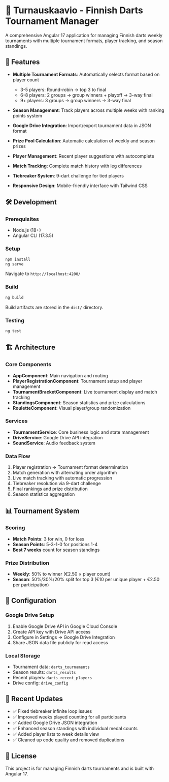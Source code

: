 # 🎯 Turnauskaavio - Finnish Darts Tournament Manager

A comprehensive Angular 17 application for managing Finnish darts weekly tournaments with multiple tournament formats, player tracking, and season standings.

## 🚀 Features

- **Multiple Tournament Formats**: Automatically selects format based on player count
  - 3-5 players: Round-robin → top 3 to final
  - 6-8 players: 2 groups → group winners + playoff → 3-way final  
  - 9+ players: 3 groups → group winners → 3-way final

- **Season Management**: Track players across multiple weeks with ranking points system
- **Google Drive Integration**: Import/export tournament data in JSON format
- **Prize Pool Calculation**: Automatic calculation of weekly and season prizes
- **Player Management**: Recent player suggestions with autocomplete
- **Match Tracking**: Complete match history with leg differences
- **Tiebreaker System**: 9-dart challenge for tied players
- **Responsive Design**: Mobile-friendly interface with Tailwind CSS

## 🛠️ Development

### Prerequisites
- Node.js (18+)
- Angular CLI (17.3.5)

### Setup
```bash
npm install
ng serve
```

Navigate to `http://localhost:4200/`

### Build
```bash
ng build
```

Build artifacts are stored in the `dist/` directory.

### Testing
```bash
ng test
```

## 🏗️ Architecture

### Core Components
- **AppComponent**: Main navigation and routing
- **PlayerRegistrationComponent**: Tournament setup and player management
- **TournamentBracketComponent**: Live tournament display and match tracking
- **StandingsComponent**: Season statistics and prize calculations
- **RouletteComponent**: Visual player/group randomization

### Services
- **TournamentService**: Core business logic and state management
- **DriveService**: Google Drive API integration
- **SoundService**: Audio feedback system

### Data Flow
1. Player registration → Tournament format determination
2. Match generation with alternating order algorithm
3. Live match tracking with automatic progression
4. Tiebreaker resolution via 9-dart challenge
5. Final rankings and prize distribution
6. Season statistics aggregation

## 📊 Tournament System

### Scoring
- **Match Points**: 3 for win, 0 for loss
- **Season Points**: 5-3-1-0 for positions 1-4
- **Best 7 weeks** count for season standings

### Prize Distribution
- **Weekly**: 50% to winner (€2.50 × player count)
- **Season**: 50%/30%/20% split for top 3 (€10 per unique player + €2.50 per participation)

## 🔧 Configuration

### Google Drive Setup
1. Enable Google Drive API in Google Cloud Console
2. Create API key with Drive API access
3. Configure in Settings → Google Drive Integration
4. Share JSON data file publicly for read access

### Local Storage
- Tournament data: `darts_tournaments`
- Season results: `darts_results` 
- Recent players: `darts_recent_players`
- Drive config: `drive_config`

## 🚨 Recent Updates

- ✅ Fixed tiebreaker infinite loop issues
- ✅ Improved weeks played counting for all participants
- ✅ Added Google Drive JSON integration
- ✅ Enhanced season standings with individual medal counts
- ✅ Added player lists to week details view
- ✅ Cleaned up code quality and removed duplications

## 📝 License

This project is for managing Finnish darts tournaments and is built with Angular 17.
